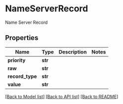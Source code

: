 # NameServerRecord

Name Server Record
## Properties
Name | Type | Description | Notes
------------ | ------------- | ------------- | -------------
**priority** | **str** |  | 
**raw** | **str** |  | 
**record_type** | **str** |  | 
**value** | **str** |  | 

[[Back to Model list]](../README.md#documentation-for-models) [[Back to API list]](../README.md#documentation-for-api-endpoints) [[Back to README]](../README.md)


